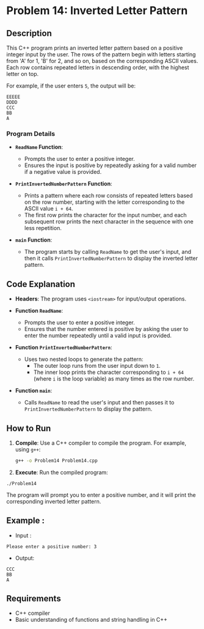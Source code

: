 # Problem 14: Inverted Letter Pattern

## Description
This C++ program prints an inverted letter pattern based on a positive integer input by the user. The rows of the pattern begin with letters starting from 'A' for 1, 'B' for 2, and so on, based on the corresponding ASCII values. Each row contains repeated letters in descending order, with the highest letter on top.

For example, if the user enters `5`, the output will be:
```
EEEEE 
DDDD 
CCC 
BB 
A
```

### Program Details

- **`ReadName` Function**:
  - Prompts the user to enter a positive integer.
  - Ensures the input is positive by repeatedly asking for a valid number if a negative value is provided.

- **`PrintInvertedNumberPattern` Function**:
  - Prints a pattern where each row consists of repeated letters based on the row number, starting with the letter corresponding to the ASCII value `i + 64`.
  - The first row prints the character for the input number, and each subsequent row prints the next character in the sequence with one less repetition.

- **`main` Function**:
  - The program starts by calling `ReadName` to get the user's input, and then it calls `PrintInvertedNumberPattern` to display the inverted letter pattern.

## Code Explanation

- **Headers**: The program uses `<iostream>` for input/output operations.

- **Function `ReadName`**:
  - Prompts the user to enter a positive integer.
  - Ensures that the number entered is positive by asking the user to enter the number repeatedly until a valid input is provided.

- **Function `PrintInvertedNumberPattern`**:
  - Uses two nested loops to generate the pattern:
    - The outer loop runs from the user input down to `1`.
    - The inner loop prints the character corresponding to `i + 64` (where `i` is the loop variable) as many times as the row number.

- **Function `main`**:
  - Calls `ReadName` to read the user's input and then passes it to `PrintInvertedNumberPattern` to display the pattern.

## How to Run

1. **Compile**: Use a C++ compiler to compile the program. For example, using `g++`:
   ```bash
   g++ -o Problem14 Problem14.cpp
   ```

 2. **Execute**: Run the compiled program:
 ```
./Problem14
 ```
The program will prompt you to enter a positive number, and it will print the corresponding inverted letter pattern.

## Example :
- Input :
```
Please enter a positive number: 3
```
- Output:
```
CCC
BB
A
```

## Requirements
- C++ compiler
- Basic understanding of functions and string handling in C++
